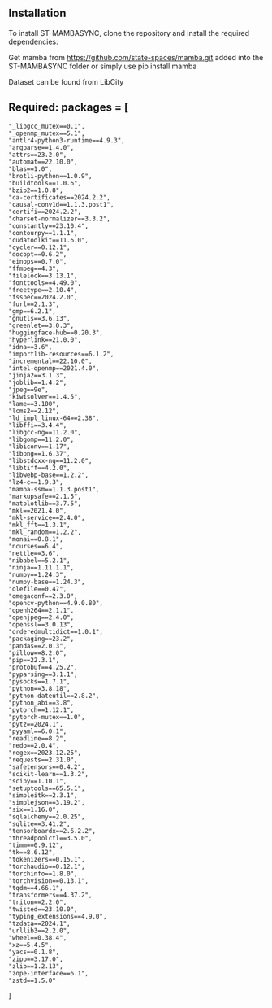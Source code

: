 ## Installation

To install ST-MAMBASYNC, clone the repository and install the required dependencies:

Get mamba from https://github.com/state-spaces/mamba.git added into the ST-MAMBASYNC folder
or simply use pip install mamba

Dataset can be found from LibCity

## Required: packages = [
    "_libgcc_mutex==0.1",
    "_openmp_mutex==5.1",
    "antlr4-python3-runtime==4.9.3",
    "argparse==1.4.0",
    "attrs==23.2.0",
    "automat==22.10.0",
    "blas==1.0",
    "brotli-python==1.0.9",
    "buildtools==1.0.6",
    "bzip2==1.0.8",
    "ca-certificates==2024.2.2",
    "causal-conv1d==1.1.3.post1",
    "certifi==2024.2.2",
    "charset-normalizer==3.3.2",
    "constantly==23.10.4",
    "contourpy==1.1.1",
    "cudatoolkit==11.6.0",
    "cycler==0.12.1",
    "docopt==0.6.2",
    "einops==0.7.0",
    "ffmpeg==4.3",
    "filelock==3.13.1",
    "fonttools==4.49.0",
    "freetype==2.10.4",
    "fsspec==2024.2.0",
    "furl==2.1.3",
    "gmp==6.2.1",
    "gnutls==3.6.13",
    "greenlet==3.0.3",
    "huggingface-hub==0.20.3",
    "hyperlink==21.0.0",
    "idna==3.6",
    "importlib-resources==6.1.2",
    "incremental==22.10.0",
    "intel-openmp==2021.4.0",
    "jinja2==3.1.3",
    "joblib==1.4.2",
    "jpeg==9e",
    "kiwisolver==1.4.5",
    "lame==3.100",
    "lcms2==2.12",
    "ld_impl_linux-64==2.38",
    "libffi==3.4.4",
    "libgcc-ng==11.2.0",
    "libgomp==11.2.0",
    "libiconv==1.17",
    "libpng==1.6.37",
    "libstdcxx-ng==11.2.0",
    "libtiff==4.2.0",
    "libwebp-base==1.2.2",
    "lz4-c==1.9.3",
    "mamba-ssm==1.1.3.post1",
    "markupsafe==2.1.5",
    "matplotlib==3.7.5",
    "mkl==2021.4.0",
    "mkl-service==2.4.0",
    "mkl_fft==1.3.1",
    "mkl_random==1.2.2",
    "monai==0.8.1",
    "ncurses==6.4",
    "nettle==3.6",
    "nibabel==5.2.1",
    "ninja==1.11.1.1",
    "numpy==1.24.3",
    "numpy-base==1.24.3",
    "olefile==0.47",
    "omegaconf==2.3.0",
    "opencv-python==4.9.0.80",
    "openh264==2.1.1",
    "openjpeg==2.4.0",
    "openssl==3.0.13",
    "orderedmultidict==1.0.1",
    "packaging==23.2",
    "pandas==2.0.3",
    "pillow==8.2.0",
    "pip==22.3.1",
    "protobuf==4.25.2",
    "pyparsing==3.1.1",
    "pysocks==1.7.1",
    "python==3.8.18",
    "python-dateutil==2.8.2",
    "python_abi==3.8",
    "pytorch==1.12.1",
    "pytorch-mutex==1.0",
    "pytz==2024.1",
    "pyyaml==6.0.1",
    "readline==8.2",
    "redo==2.0.4",
    "regex==2023.12.25",
    "requests==2.31.0",
    "safetensors==0.4.2",
    "scikit-learn==1.3.2",
    "scipy==1.10.1",
    "setuptools==65.5.1",
    "simpleitk==2.3.1",
    "simplejson==3.19.2",
    "six==1.16.0",
    "sqlalchemy==2.0.25",
    "sqlite==3.41.2",
    "tensorboardx==2.6.2.2",
    "threadpoolctl==3.5.0",
    "timm==0.9.12",
    "tk==8.6.12",
    "tokenizers==0.15.1",
    "torchaudio==0.12.1",
    "torchinfo==1.8.0",
    "torchvision==0.13.1",
    "tqdm==4.66.1",
    "transformers==4.37.2",
    "triton==2.2.0",
    "twisted==23.10.0",
    "typing_extensions==4.9.0",
    "tzdata==2024.1",
    "urllib3==2.2.0",
    "wheel==0.38.4",
    "xz==5.4.5",
    "yacs==0.1.8",
    "zipp==3.17.0",
    "zlib==1.2.13",
    "zope-interface==6.1",
    "zstd==1.5.0"
]

